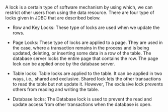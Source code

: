 A lock is a certain type of software mechanism by using which, we can
restrict other users from using the data resource. There are four type
of locks given in JDBC that are described below.

- Row and Key Locks: These type of locks are used when we update the
  rows.

- Page Locks: These type of locks are applied to a page. They are used
  in the case, where a transaction remains in the process and is being
  updated, deleting, or inserting some data in a row of the table. The
  database server locks the entire page that contains the row. The
  page lock can be applied once by the database server.

- Table locks: Table locks are applied to the table. It can be applied
  in two ways, i.e., shared and exclusive. Shared lock lets the other
  transactions to read the table but not update it. However, The
  exclusive lock prevents others from reading and writing the table.

- Database locks: The Database lock is used to prevent the read and
  update access from other transactions when the database is open.
